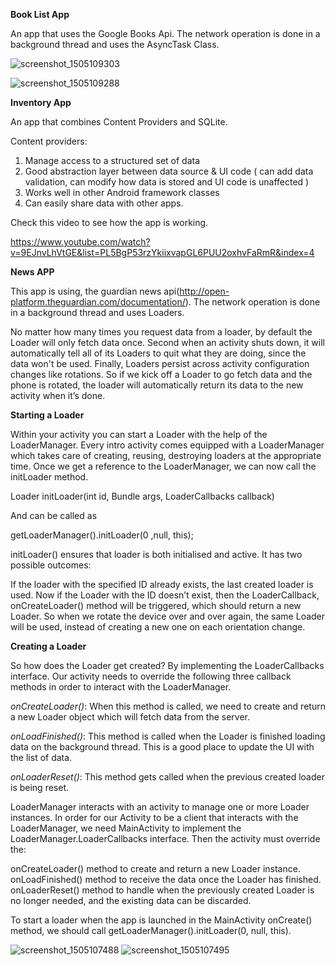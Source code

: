 
**Book List App**

An app that uses the Google Books Api. The network operation is done in a background thread and uses the AsyncTask Class. 

![screenshot_1505109303](https://user-images.githubusercontent.com/7755518/30260265-ffc405ba-96ce-11e7-99e7-93b01521d2af.png)

![screenshot_1505109288](https://user-images.githubusercontent.com/7755518/30260266-00358d5c-96cf-11e7-86c6-2bb4c48aefe0.png)

**Inventory App**

An app that combines Content Providers and SQLite. 

Content providers:

1) Manage access to a structured set of data
2) Good abstraction layer between data source & UI code ( can add data validation, can modify how data is stored and UI code is unaffected )
3) Works well in other Android framework classes
4) Can easily share data with other apps.

Check this video to see how the app is working.

https://www.youtube.com/watch?v=9EJnvLhVtGE&list=PL5BgP53rzYkiixvapGL6PUU2oxhvFaRmR&index=4

**News APP**

This app is using, the guardian news api(http://open-platform.theguardian.com/documentation/). The network operation is done in a background thread and uses Loaders. 

No matter how many times you request data from a loader, by default the Loader will only fetch data once. Second when an activity shuts down, 
it will automatically tell all of its Loaders to quit what they are doing, since the data won't be used. Finally, Loaders persist across activity configuration changes like rotations. So if we kick off a Loader to go fetch data and the phone is rotated, the loader will automatically return its data to the new activity when it’s done.

**Starting a Loader**

Within your activity you can start a Loader with the help of the LoaderManager. Every intro activity comes equipped with a LoaderManager which takes care of creating, reusing, destroying loaders at the appropriate time. Once we get a reference to the LoaderManager, we can now call the initLoader method. 

Loader<D> initLoader(int id, Bundle args, LoaderCallbacks<D> callback) 

And can be called as 

getLoaderManager().initLoader(0 ,null, this);

initLoader() ensures that loader is both initialised and active. It has two possible outcomes:

If the loader with the specified ID already exists, the last created loader is used. 
Now if the Loader with the ID doesn’t exist, then the LoaderCallback, onCreateLoader() method will be triggered, which should return a new Loader. So when we rotate the device over and over again, the same Loader will be used, instead of creating a new one on each orientation change. 

**Creating a Loader**

So how does the Loader get created? By implementing the LoaderCallbacks interface. Our activity needs to override the following three callback methods in order to interact with the LoaderManager. 

*onCreateLoader()*: When this method is called, we need to create and return a new Loader object which will fetch data from the server. 

*onLoadFinished()*: This method is called when the Loader is finished loading data on the background thread. This is a good place to update the UI with the list of data. 

*onLoaderReset()*: This method gets called when the previous created loader is being reset. 

LoaderManager interacts with an activity to manage one or more Loader instances. In order for our Activity to be a client that interacts with the LoaderManager, we need MainActivity to implement the LoaderManager.LoaderCallbacks interface. Then the activity must override the: 

onCreateLoader() method to create and return a new Loader instance.
onLoadFinished() method to receive the data once the Loader has finished.
onLoaderReset() method to handle when the previously created Loader is no longer needed, and the existing data can be discarded. 

To start a loader when the app is launched in the MainActivity onCreate() method, we should call getLoaderManager().initLoader(0, null, this).

![screenshot_1505107488](https://user-images.githubusercontent.com/7755518/30259568-c176ce40-96ca-11e7-8e38-0fb017540b1e.png)
![screenshot_1505107495](https://user-images.githubusercontent.com/7755518/30259570-c1e15724-96ca-11e7-8370-7b51f57477de.png)
